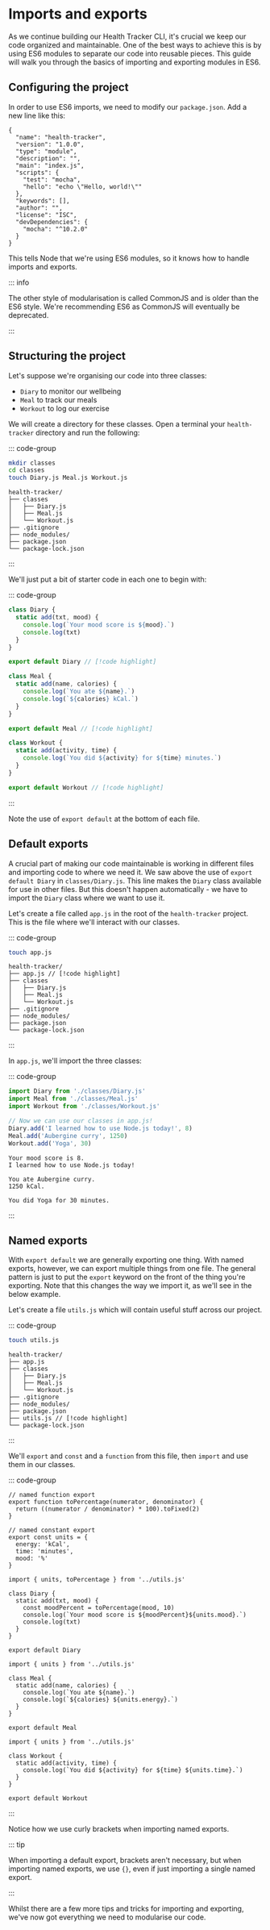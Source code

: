 # Imports and exports

As we continue building our Health Tracker CLI, it's crucial we keep our code
organized and maintainable. One of the best ways to achieve this is by using ES6
modules to separate our code into reusable pieces. This guide will walk you
through the basics of importing and exporting modules in ES6.

## Configuring the project

In order to use ES6 imports, we need to modify our `package.json`. Add a new
line like this:

```json{4}
{
  "name": "health-tracker",
  "version": "1.0.0",
  "type": "module",
  "description": "",
  "main": "index.js",
  "scripts": {
    "test": "mocha",
    "hello": "echo \"Hello, world!\""
  },
  "keywords": [],
  "author": "",
  "license": "ISC",
  "devDependencies": {
    "mocha": "^10.2.0"
  }
}
```

This tells Node that we're using ES6 modules, so it knows how to handle imports
and exports.

::: info

The other style of modularisation is called CommonJS and is older than the ES6
style. We're recommending ES6 as CommonJS will eventually be deprecated.

:::

## Structuring the project

Let's suppose we're organising our code into three classes:

- `Diary` to monitor our wellbeing
- `Meal` to track our meals
- `Workout` to log our exercise

We will create a directory for these classes. Open a terminal your
`health-tracker` directory and run the following:

::: code-group

```bash
mkdir classes
cd classes
touch Diary.js Meal.js Workout.js
```

```console{2-5} [output]
health-tracker/
├── classes
│   ├── Diary.js
│   ├── Meal.js
│   └── Workout.js
├── .gitignore
├── node_modules/
├── package.json
└── package-lock.json
```

:::

We'll just put a bit of starter code in each one to begin with:

::: code-group

```js [Diary.js]
class Diary {
  static add(txt, mood) {
    console.log(`Your mood score is ${mood}.`)
    console.log(txt)
  }
}

export default Diary // [!code highlight]
```

```js [Meal.js]
class Meal {
  static add(name, calories) {
    console.log(`You ate ${name}.`)
    console.log(`${calories} kCal.`)
  }
}

export default Meal // [!code highlight]
```

```js [Workout.js]
class Workout {
  static add(activity, time) {
    console.log(`You did ${activity} for ${time} minutes.`)
  }
}

export default Workout // [!code highlight]
```

:::

Note the use of `export default` at the bottom of each file.

## Default exports

A crucial part of making our code maintainable is working in different files and
importing code to where we need it. We saw above the use of
`export default Diary` in `classes/Diary.js`. This line makes the `Diary` class
available for use in other files. But this doesn't happen automatically - we
have to import the `Diary` class where we want to use it.

Let's create a file called `app.js` in the root of the `health-tracker` project.
This is the file where we'll interact with our classes.

::: code-group

```bash
touch app.js
```

```console [output]
health-tracker/
├── app.js // [!code highlight]
├── classes
│   ├── Diary.js
│   ├── Meal.js
│   └── Workout.js
├── .gitignore
├── node_modules/
├── package.json
└── package-lock.json
```

:::

In `app.js`, we'll import the three classes:

::: code-group

```js
import Diary from './classes/Diary.js'
import Meal from './classes/Meal.js'
import Workout from './classes/Workout.js'

// Now we can use our classes in app.js!
Diary.add('I learned how to use Node.js today!', 8)
Meal.add('Aubergine curry', 1250)
Workout.add('Yoga', 30)
```

```console [output]
Your mood score is 8.
I learned how to use Node.js today!

You ate Aubergine curry.
1250 kCal.

You did Yoga for 30 minutes.
```

:::

## Named exports

With `export default` we are generally exporting one thing. With named exports,
however, we can export multiple things from one file. The general pattern is
just to put the `export` keyword on the front of the thing you're exporting.
Note that this changes the way we import it, as we'll see in the below example.

Let's create a file `utils.js` which will contain useful stuff across our
project.

::: code-group

```bash
touch utils.js
```

```console [output]
health-tracker/
├── app.js
├── classes
│   ├── Diary.js
│   ├── Meal.js
│   └── Workout.js
├── .gitignore
├── node_modules/
├── package.json
├── utils.js // [!code highlight]
└── package-lock.json
```

:::

We'll `export` and `const` and a `function` from this file, then `import` and
use them in our classes.

::: code-group

```js{2,7} [utils.js]
// named function export
export function toPercentage(numerator, denominator) {
  return ((numerator / denominator) * 100).toFixed(2)
}

// named constant export
export const units = {
  energy: 'kCal',
  time: 'minutes',
  mood: '%'
}
```

```js{1} [Diary.js]
import { units, toPercentage } from '../utils.js'

class Diary {
  static add(txt, mood) {
    const moodPercent = toPercentage(mood, 10)
    console.log(`Your mood score is ${moodPercent}${units.mood}.`)
    console.log(txt)
  }
}

export default Diary
```

```js{1} [Meal.js]
import { units } from '../utils.js'

class Meal {
  static add(name, calories) {
    console.log(`You ate ${name}.`)
    console.log(`${calories} ${units.energy}.`)
  }
}

export default Meal
```

```js{1} [Workout.js]
import { units } from '../utils.js'

class Workout {
  static add(activity, time) {
    console.log(`You did ${activity} for ${time} ${units.time}.`)
  }
}

export default Workout
```

:::

Notice how we use curly brackets when importing named exports.

::: tip

When importing a default export, brackets aren't necessary, but when importing
named exports, we use `{}`, even if just importing a single named export.

:::

Whilst there are a few more tips and tricks for importing and exporting, we've
now got everything we need to modularise our code.
